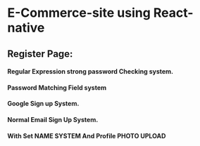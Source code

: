 # E-Commerce-site using React-native

## Register Page:
#### Regular Expression strong password Checking system.
#### Password Matching Field system
#### Google Sign up System.
#### Normal Email Sign Up System.
#### With Set NAME SYSTEM And Profile PHOTO UPLOAD